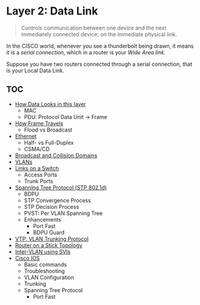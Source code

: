 # Layer 2: Data Link

> Controls communication between one device and the next immediately connected device, on the immediate physical link.

In the CISCO world, whenever you see a thunderbolt being drawn, it means it is a _serial connection_, which in a router is your _Wide Area link_.

Suppose you have two routers connected through a serial connection, that is your Local Data Link.

## TOC

* [How Data Looks in this layer](./data)
	* MAC
	* PDU: Protocol Data Unit -> Frame
* [How Frame Travels](./com)
	* Flood vs Broadcast
* [Ethernet](./ethernet)
	* Half- vs Full-Duplex
	* CSMA/CD
* [Broadcast and Collision Domains](./domains)
* [VLANs](./vlans)
* [Links on a Switch](./switch-links)
	* Access Ports
	* Trunk Ports
* [Spanning Tree Protocol (STP 802.1d)](./stp)
	* BDPU
	* STP Convergence Process
	* STP Decision Process
	* PVST: Per VLAN Spanning Tree
	* Enhancements
		* Port Fast
		* BDPU Guard
* [VTP: VLAN Trunking Protocol](./vtp)
* [Router on a Stick Topology](./router-on-a-stick)
* [Inter-VLAN using SVIs](./svis)
* [Cisco IOS](./ios)
	* Basic commands
	* Troubleshooting
	* VLAN Configuration
	* Trunking
	* Spanning Tree Protocol
		* Port Fast

